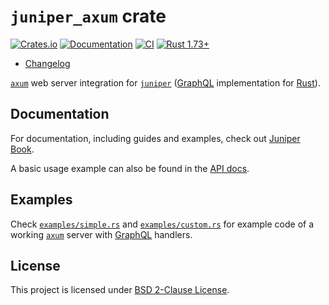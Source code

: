 `juniper_axum` crate
====================

[![Crates.io](https://img.shields.io/crates/v/juniper_axum.svg?maxAge=2592000)](https://crates.io/crates/juniper_axum)
[![Documentation](https://docs.rs/juniper_axum/badge.svg)](https://docs.rs/juniper_axum)
[![CI](https://github.com/graphql-rust/juniper/workflows/CI/badge.svg?branch=master "CI")](https://github.com/graphql-rust/juniper/actions?query=workflow%3ACI+branch%3Amaster)
[![Rust 1.73+](https://img.shields.io/badge/rustc-1.73+-lightgray.svg "Rust 1.73+")](https://blog.rust-lang.org/2023/10/05/Rust-1.73.0.html)

- [Changelog](https://github.com/graphql-rust/juniper/blob/master/juniper_axum/CHANGELOG.md)

[`axum`] web server integration for [`juniper`] ([GraphQL] implementation for [Rust]).




## Documentation

For documentation, including guides and examples, check out [Juniper Book].

A basic usage example can also be found in the [API docs][`juniper_axum`].




## Examples

Check [`examples/simple.rs`][1] and [`examples/custom.rs`][1] for example code of a working [`axum`] server with [GraphQL] handlers.




## License

This project is licensed under [BSD 2-Clause License](https://github.com/graphql-rust/juniper/blob/master/juniper_axum/LICENSE).




[`axum`]: https://docs.rs/axum
[`juniper`]: https://docs.rs/juniper
[`juniper_axum`]: https://docs.rs/juniper_axum
[GraphQL]: http://graphql.org
[Juniper Book]: https://graphql-rust.github.io/juniper
[Rust]: https://www.rust-lang.org

[1]: https://github.com/graphql-rust/juniper/blob/master/juniper_axum/examples/simple.rs
[2]: https://github.com/graphql-rust/juniper/blob/master/juniper_axum/examples/custom.rs
